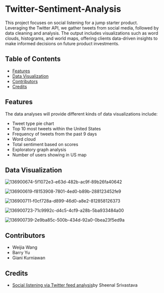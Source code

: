 # Twitter-Sentiment-Analysis
This project focuses on social listening for a jump starter product. Leveraging the Twitter API, we gather tweets from social media, followed by data cleaning and analysis. The output includes visualizations such as word clouds, histograms, and world maps, offering clients data-driven insights to make informed decisions on future product investments.

## Table of Contents
* [Features](https://github.com/Weijia-Wang341/Twitter-Sentiment-Analysis/blob/main/README.md#features)
* [Data Visualization](https://github.com/Weijia-Wang341/Twitter-Sentiment-Analysis/blob/main/README.md#Data_Visualization)
* [Contributors](https://github.com/Weijia-Wang341/Twitter-Sentiment-Analysis/blob/main/README.md#contributors)
* [Credits](https://github.com/Weijia-Wang341/Twitter-Sentiment-Analysis/blob/main/README.md#credits)


## Features
The data analyses will provide different kinds of data visualizations include:

* Tweet type pie chart
* Top 10 most tweets within the United States
* Frequency of tweets from the past 9 days
* Word cloud
* Total sentiment based on scores
* Exploratory graph analysis
* Number of users showing in US map

## Data Visualization

![136900674-5f1072e3-e63d-482b-ac9f-89b26fa40642](https://user-images.githubusercontent.com/73563140/227321454-98801c10-e6f0-4ffc-ad35-2a6cdc2f341f.png)

![136900619-f8153908-7801-4ed0-b89b-288123452fe9](https://user-images.githubusercontent.com/73563140/227321502-937ee385-6773-4ef8-ab60-08455f564d8e.png)

![136900711-f0cf728a-d899-46d0-a8e2-812858126373](https://user-images.githubusercontent.com/73563140/227321554-22b42775-9c2b-485a-9a8c-62d7a56c97d6.png)

![136900723-71c9992c-d4c5-4cf9-a28b-5ba933484a00](https://user-images.githubusercontent.com/73563140/227321612-5a973117-7d4b-47ff-8bf2-82323a8d9a22.png)

![136900739-2e9ba85c-500b-434d-92a0-0bea23f5ed9a](https://user-images.githubusercontent.com/73563140/227321671-18bb84c9-f9c6-42eb-a410-038dff610e54.png)

## Contributors
* Weijia Wang
* Barry Yu
* Giani Kurniawan

## Credits
* [Social listening via Twitter feed analysis](https://towardsdatascience.com/social-listening-via-twitter-feed-analysis-23fb4fbe7531)by Sheenal Srivastava
